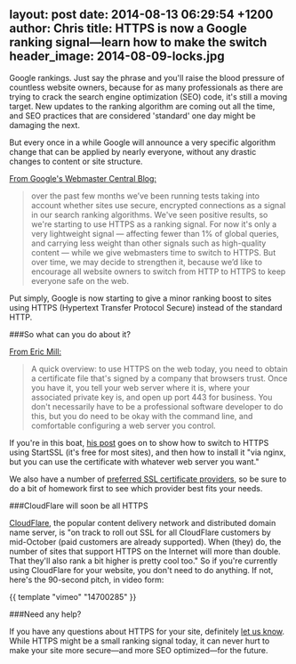layout: post
date: 2014-08-13 06:29:54 +1200
author: Chris
title: HTTPS is now a Google ranking signal—learn how to make the switch
header_image: 2014-08-09-locks.jpg
----

<!-- excerpt -->

Google rankings. Just say the phrase and you'll raise the blood pressure of countless website owners, because for as many professionals as there are trying to crack the search engine optimization (SEO) code, it's still a moving target. New updates to the ranking algorithm are coming out all the time, and SEO practices that are considered 'standard' one day might be damaging the next.

But every once in a while Google will announce a very specific algorithm change that can be applied by nearly everyone, without any drastic changes to content or site structure.

<!-- /excerpt -->

[From Google's Webmaster Central Blog:](http://googlewebmastercentral.blogspot.com/2014/08/https-as-ranking-signal.html)

>over the past few months we’ve been running tests taking into account whether sites use secure, encrypted connections as a signal in our search ranking algorithms. We've seen positive results, so we're starting to use HTTPS as a ranking signal. For now it's only a very lightweight signal — affecting fewer than 1% of global queries, and carrying less weight than other signals such as high-quality content — while we give webmasters time to switch to HTTPS. But over time, we may decide to strengthen it, because we’d like to encourage all website owners to switch from HTTP to HTTPS to keep everyone safe on the web.

Put simply, Google is now starting to give a minor ranking boost to sites using HTTPS (Hypertext Transfer Protocol Secure) instead of the standard HTTP. 

###So what can you do about it?

[From Eric Mill:](https://konklone.com/post/switch-to-https-now-for-free)

>A quick overview: to use HTTPS on the web today, you need to obtain a certificate file that's signed by a company that browsers trust. Once you have it, you tell your web server where it is, where your associated private key is, and open up port 443 for business. You don't necessarily have to be a professional software developer to do this, but you do need to be okay with the command line, and comfortable configuring a web server you control.

If you're in this boat, [his post](https://konklone.com/post/switch-to-https-now-for-free) goes on to show how to switch to HTTPS using StartSSL (it's free for most sites), and then how to install it "via nginx, but you can use the certificate with whatever web server you want."

We also have a number of [preferred SSL certificate providers](https://iwantmyname.com/ssl), so be sure to do a bit of homework first to see which provider best fits your needs.

###CloudFlare will soon be all HTTPS

[CloudFlare](http://blog.cloudflare.com/google-now-factoring-https-support-into-ranking-cloudflare-on-track-to-make-it-free-and-easy), the popular content delivery network and distributed domain name server, is "on track to roll out SSL for all CloudFlare customers by mid-October (paid customers are already supported). When (they) do, the number of sites that support HTTPS on the Internet will more than double. That they'll also rank a bit higher is pretty cool too." So if you're currently using CloudFlare for your website, you don't need to do anything. If not, here's the 90-second pitch, in video form:

{{ template "vimeo" "14700285" }}

###Need any help?

If you have any questions about HTTPS for your site, definitely [let us know](https://iwantmyname.com/support). While HTTPS might be a small ranking signal today, it can never hurt to make your site more secure—and more SEO optimized—for the future.